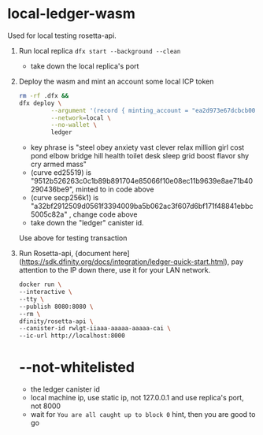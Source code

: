 # local-ledger-wasm
Used for local testing rosetta-api.

1. Run local replica
   `dfx start --background --clean`

   - take down the local replica's port
2. Deploy the wasm and mint an account some local ICP token
   
   ```bash
   rm -rf .dfx &&
   dfx deploy \
            --argument '(record { minting_account = "ea2d973e67dcbcb00f1cfb36d05d600eef68c7513c18dac8ef52d165c1d38c36"; initial_values = vec { record { "a32bf2912509d0561f3394009ba5b062ac3f607d6bf171f48841ebbc5005c82a"; record { e8s = 18446744073709551615 } } }; max_message_size_bytes = null; transaction_window = null; archive_options = null; send_whitelist = vec {}})' \
            --network=local \
            --no-wallet \
            ledger
    ```


    
    - key phrase is "steel obey anxiety vast clever relax million girl cost pond elbow bridge hill health toilet desk sleep grid boost flavor shy cry armed mass"
    - (curve ed25519) is  "9512b526263c0c1b89b891704e85066f10e08ec11b9639e8ae71b40290436be9", minted to in code above
    - (curve secp256k1) is   "a32bf2912509d0561f3394009ba5b062ac3f607d6bf171f48841ebbc5005c82a" , change code above
    - take down the "ledger" canister id.

    Use above for testing transaction

3. Run Rosetta-api, {document here](https://sdk.dfinity.org/docs/integration/ledger-quick-start.html), pay attention to the IP down there, use it for your LAN network.
    

    ```bash
    docker run \
    --interactive \
    --tty \
    --publish 8080:8080 \
    --rm \
    dfinity/rosetta-api \
    --canister-id rwlgt-iiaaa-aaaaa-aaaaa-cai \
    --ic-url http://localhost:8000
    ```
    # --not-whitelisted
    - the ledger canister id
    - local machine ip, use static ip, not 127.0.0.1 and use replica's port, not 8000
    - wait for `You are all caught up to block 0` hint, then you are good to go